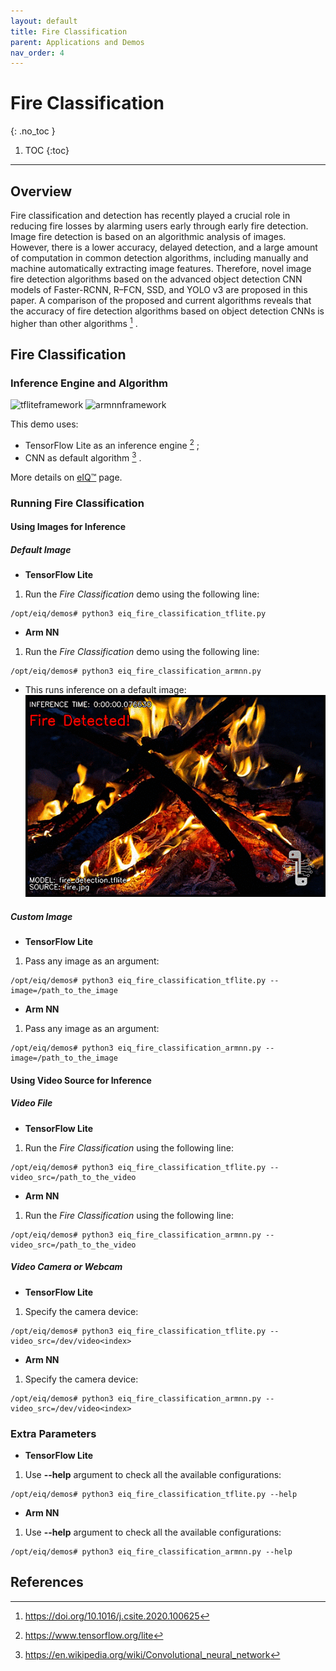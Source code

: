 ```yaml
---
layout: default
title: Fire Classification
parent: Applications and Demos
nav_order: 4
---
```


# **Fire Classification**
{: .no_toc }

1. TOC
{:toc}
---

## **Overview**

Fire classification and detection has recently played a crucial role in reducing
fire losses by alarming users early through early fire detection. Image fire
detection is based on an algorithmic analysis of images.
However, there is a lower accuracy, delayed detection, and a large amount of
computation in common detection algorithms, including manually and machine
automatically extracting image features. Therefore, novel image fire detection
algorithms based on the advanced object detection CNN models of Faster-RCNN,
R–FCN, SSD, and YOLO v3 are proposed in this paper. A comparison of the proposed
and current algorithms reveals that the accuracy of fire detection algorithms
based on object detection CNNs is higher than other algorithms [^1] .


## **Fire Classification**

### **Inference Engine and Algorithm**

![tfliteframework][tflite] ![armnnframework][armnn]

This demo uses:

 * TensorFlow Lite as an inference engine [^2] ;
 * CNN as default algorithm [^3] .

More details on [eIQ™][eiq] page.

### **Running Fire Classification**

#### **Using Images for Inference**

##### **Default Image**

* **TensorFlow Lite**

1. Run the _Fire Classification_ demo using the following line:
```console
/opt/eiq/demos# python3 eiq_fire_classification_tflite.py
```

* **Arm NN**

1. Run the _Fire Classification_ demo using the following line:
```console
/opt/eiq/demos# python3 eiq_fire_classification_armnn.py
```

* This runs inference on a default image:
![facial_detection][image_eiqfireclassification]

##### **Custom Image**

* **TensorFlow Lite**

1. Pass any image as an argument:
```console
/opt/eiq/demos# python3 eiq_fire_classification_tflite.py --image=/path_to_the_image
```

* **Arm NN**

1. Pass any image as an argument:
```console
/opt/eiq/demos# python3 eiq_fire_classification_armnn.py --image=/path_to_the_image
```

#### **Using Video Source for Inference**

##### **Video File**

* **TensorFlow Lite**

1. Run the _Fire Classification_ using the following line:
```console
/opt/eiq/demos# python3 eiq_fire_classification_tflite.py --video_src=/path_to_the_video
```

* **Arm NN**

1. Run the _Fire Classification_ using the following line:
```console
/opt/eiq/demos# python3 eiq_fire_classification_armnn.py --video_src=/path_to_the_video
```

##### **Video Camera or Webcam**

* **TensorFlow Lite**

1. Specify the camera device:
```console
/opt/eiq/demos# python3 eiq_fire_classification_tflite.py --video_src=/dev/video<index>
```

* **Arm NN**

1. Specify the camera device:
```console
/opt/eiq/demos# python3 eiq_fire_classification_armnn.py --video_src=/dev/video<index>
```

### **Extra Parameters**

* **TensorFlow Lite**

1. Use **--help** argument to check all the available configurations:
```console
/opt/eiq/demos# python3 eiq_fire_classification_tflite.py --help
```

* **Arm NN**

1. Use **--help** argument to check all the available configurations:
```console
/opt/eiq/demos# python3 eiq_fire_classification_armnn.py --help
```

## **References**

[^1]: https://doi.org/10.1016/j.csite.2020.100625
[^2]: https://www.tensorflow.org/lite
[^3]: https://en.wikipedia.org/wiki/Convolutional_neural_network


[image_eiqfireclassification]: ../media/demos/eIQFireClassification/image_eiqfireclassification_resized_logo.gif


[tflite]: https://img.shields.io/badge/TFLite-2.1.0-orange
[armnn]: https://img.shields.io/badge/ArmNN-19.08-blue
[eiq]: https://www.nxp.com/design/software/development-software/eiq-ml-development-environment:EIQ
